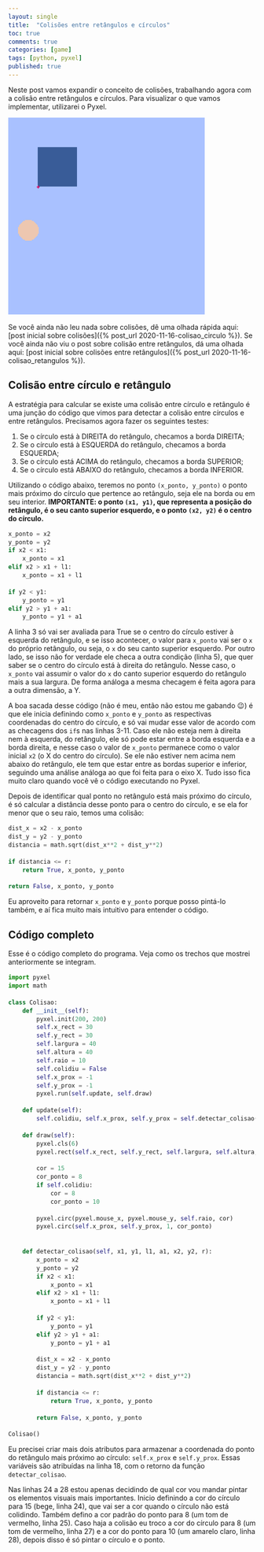 ```yaml
---
layout: single
title:  "Colisões entre retângulos e círculos"
toc: true
comments: true
categories: [game]
tags: [python, pyxel]
published: true
---
```


Neste post vamos expandir o conceito de colisões, trabalhando agora com a colisão entre retângulos e círculos. Para visualizar o que vamos implementar, utilizarei o Pyxel.

![Colisão entre retângulo e círculo](/assets/colisao_circ_rect.gif)

Se você ainda não leu nada sobre colisões, dê uma olhada rápida aqui: [post inicial sobre colisões]({% post_url 2020-11-16-colisao_circulo %}). Se você ainda não viu o post sobre colisão entre retângulos, dá uma olhada aqui: [post inicial sobre colisões entre retângulos]({% post_url 2020-11-16-colisao_retangulos %}).

## Colisão entre círculo e retângulo

A estratégia para calcular se existe uma colisão entre círculo e retângulo é uma junção do código que vimos para detectar a colisão entre círculos e entre retângulos. Precisamos agora fazer os seguintes testes:
1. Se o círculo está à DIREITA do retângulo, checamos a borda DIREITA;
2. Se o círculo está à ESQUERDA do retângulo, checamos a borda ESQUERDA;
3. Se o círculo está ACIMA do retângulo, checamos a borda SUPERIOR;
4. Se o círculo está ABAIXO do retângulo, checamos a borda INFERIOR.

Utilizando o código abaixo, teremos no ponto `(x_ponto, y_ponto)` o ponto mais próximo do círculo que pertence ao retângulo, seja ele na borda ou em seu interior. **IMPORTANTE: o ponto `(x1, y1)`, que representa a posição do retângulo, é o seu canto superior esquerdo, e o ponto `(x2, y2)` é o centro do círculo.**

```python
x_ponto = x2
y_ponto = y2
if x2 < x1:
    x_ponto = x1
elif x2 > x1 + l1:
    x_ponto = x1 + l1

if y2 < y1:
    y_ponto = y1
elif y2 > y1 + a1:
    y_ponto = y1 + a1
```

A linha 3 só vai ser avaliada para True se o centro do círculo estiver à esquerda do retângulo, e se isso acontecer, o valor para `x_ponto` vai ser o `x` do próprio retângulo, ou seja, o `x` do seu canto superior esquerdo. Por outro lado, se isso não for verdade ele checa a outra condição (linha 5), que quer saber se o centro do círculo está à direita do retângulo. Nesse caso, o `x_ponto` vai assumir o valor do `x` do canto superior esquerdo do retângulo mais a sua largura. De forma análoga a mesma checagem é feita agora para a outra dimensão, a Y.

A boa sacada desse código (não é meu, então não estou me gabando :wink:) é que ele inicia definindo como `x_ponto` e `y_ponto` as respectivas coordenadas do centro do círculo, e só vai mudar esse valor de acordo com as checagens dos `if`s nas linhas 3-11. Caso ele não esteja nem à direita nem à esquerda, do retângulo, ele só pode estar entre a borda esquerda e a borda direita, e nesse caso o valor de `x_ponto` permanece como o valor inicial `x2` (o X do centro do círculo). Se ele não estiver nem acima nem abaixo do retângulo, ele tem que estar entre as bordas superior e inferior, seguindo uma análise análoga ao que foi feita para o eixo X. Tudo isso fica muito claro quando você vê o código executando no Pyxel.

Depois de identificar qual ponto no retângulo está mais próximo do círculo, é só calcular a distância desse ponto para o centro do círculo, e se ela for menor que o seu raio, temos uma colisão:

```python
dist_x = x2 - x_ponto
dist_y = y2 - y_ponto
distancia = math.sqrt(dist_x**2 + dist_y**2)

if distancia <= r:
    return True, x_ponto, y_ponto

return False, x_ponto, y_ponto
```

Eu aproveito para retornar `x_ponto` e `y_ponto` porque posso pintá-lo também, e aí fica muito mais intuitivo para entender o código.

## Código completo

Esse é o código completo do programa. Veja como os trechos que mostrei anteriormente se integram.

```python
import pyxel
import math

class Colisao:
    def __init__(self):
        pyxel.init(200, 200)
        self.x_rect = 30
        self.y_rect = 30
        self.largura = 40
        self.altura = 40
        self.raio = 10
        self.colidiu = False
        self.x_prox = -1
        self.y_prox = -1
        pyxel.run(self.update, self.draw)

    def update(self):
        self.colidiu, self.x_prox, self.y_prox = self.detectar_colisao(self.x_rect, self.y_rect, self.largura, self.largura, pyxel.mouse_x, pyxel.mouse_y, self.raio)

    def draw(self):
        pyxel.cls(6)
        pyxel.rect(self.x_rect, self.y_rect, self.largura, self.altura, 5)

        cor = 15
        cor_ponto = 8
        if self.colidiu:
            cor = 8
            cor_ponto = 10

        pyxel.circ(pyxel.mouse_x, pyxel.mouse_y, self.raio, cor)
        pyxel.circ(self.x_prox, self.y_prox, 1, cor_ponto)


    def detectar_colisao(self, x1, y1, l1, a1, x2, y2, r):
        x_ponto = x2
        y_ponto = y2
        if x2 < x1:
            x_ponto = x1
        elif x2 > x1 + l1:
            x_ponto = x1 + l1

        if y2 < y1:
            y_ponto = y1
        elif y2 > y1 + a1:
            y_ponto = y1 + a1

        dist_x = x2 - x_ponto
        dist_y = y2 - y_ponto
        distancia = math.sqrt(dist_x**2 + dist_y**2)

        if distancia <= r:
            return True, x_ponto, y_ponto

        return False, x_ponto, y_ponto

Colisao()
```

Eu precisei criar mais dois atributos para armazenar a coordenada do ponto do retângulo mais próximo ao círculo: `self.x_prox` e `self.y_prox`. Essas variáveis são atribuídas na linha 18, com o retorno da função `detectar_colisao`.

Nas linhas 24 a 28 estou apenas decidindo de qual cor vou mandar pintar os elementos visuais mais importantes. Inicio definindo a cor do círculo para 15 (bege, linha 24), que vai ser a cor quando o círculo não está colidindo. Também defino a cor padrão do ponto para 8 (um tom de vermelho, linha 25). Caso haja a colisão eu troco a cor do círculo para 8 (um tom de vermelho, linha 27) e a cor do ponto para 10 (um amarelo claro, linha 28), depois disso é só pintar o círculo e o ponto.
